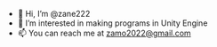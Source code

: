 - 👋 Hi, I’m @zane222
- 👀 I’m interested in making programs in Unity Engine
- 📫 You can reach me at zamo2022@gmail.com

<!---
zane222/zane222 is a ✨ special ✨ repository because its `README.md` (this file) appears on your GitHub profile.
You can click the Preview link to take a look at your changes.
--->
